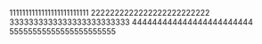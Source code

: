 1111111111111111111111111
2222222222222222222222222
3333333333333333333333333
444444444444444444444444
55555555555555555555555
